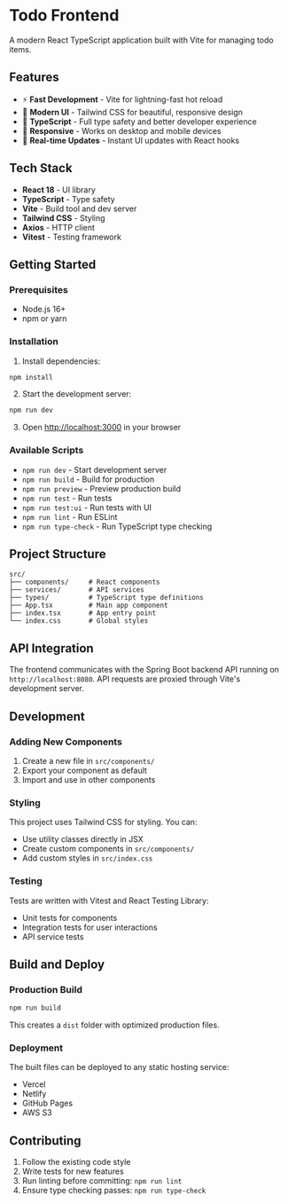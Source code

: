 # Todo Frontend

A modern React TypeScript application built with Vite for managing todo items.

## Features

- ⚡ **Fast Development** - Vite for lightning-fast hot reload
- 🎨 **Modern UI** - Tailwind CSS for beautiful, responsive design
- 🔧 **TypeScript** - Full type safety and better developer experience
- 📱 **Responsive** - Works on desktop and mobile devices
- 🔄 **Real-time Updates** - Instant UI updates with React hooks

## Tech Stack

- **React 18** - UI library
- **TypeScript** - Type safety
- **Vite** - Build tool and dev server
- **Tailwind CSS** - Styling
- **Axios** - HTTP client
- **Vitest** - Testing framework

## Getting Started

### Prerequisites

- Node.js 16+ 
- npm or yarn

### Installation

1. Install dependencies:
```bash
npm install
```

2. Start the development server:
```bash
npm run dev
```

3. Open [http://localhost:3000](http://localhost:3000) in your browser

### Available Scripts

- `npm run dev` - Start development server
- `npm run build` - Build for production
- `npm run preview` - Preview production build
- `npm run test` - Run tests
- `npm run test:ui` - Run tests with UI
- `npm run lint` - Run ESLint
- `npm run type-check` - Run TypeScript type checking

## Project Structure

```
src/
├── components/     # React components
├── services/       # API services
├── types/          # TypeScript type definitions
├── App.tsx         # Main app component
├── index.tsx       # App entry point
└── index.css       # Global styles
```

## API Integration

The frontend communicates with the Spring Boot backend API running on `http://localhost:8080`. API requests are proxied through Vite's development server.

## Development

### Adding New Components

1. Create a new file in `src/components/`
2. Export your component as default
3. Import and use in other components

### Styling

This project uses Tailwind CSS for styling. You can:
- Use utility classes directly in JSX
- Create custom components in `src/components/`
- Add custom styles in `src/index.css`

### Testing

Tests are written with Vitest and React Testing Library:
- Unit tests for components
- Integration tests for user interactions
- API service tests

## Build and Deploy

### Production Build

```bash
npm run build
```

This creates a `dist` folder with optimized production files.

### Deployment

The built files can be deployed to any static hosting service:
- Vercel
- Netlify
- GitHub Pages
- AWS S3

## Contributing

1. Follow the existing code style
2. Write tests for new features
3. Run linting before committing: `npm run lint`
4. Ensure type checking passes: `npm run type-check` 